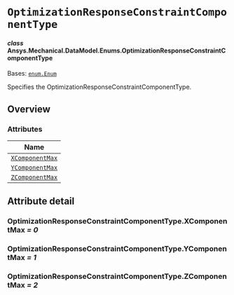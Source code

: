 # `OptimizationResponseConstraintComponentType`

<a id="ansys.mechanical.stubs.v242.Ansys.Mechanical.DataModel.Enums.OptimizationResponseConstraintComponentType"></a>

#### *class* Ansys.Mechanical.DataModel.Enums.OptimizationResponseConstraintComponentType

Bases: [`enum.Enum`](https://docs.python.org/3/library/enum.html#enum.Enum)

Specifies the OptimizationResponseConstraintComponentType.

<!-- !! processed by numpydoc !! -->

<a id="overview"></a>

## Overview

### Attributes

| Name |
| --------------------------------------------------------------------------------- |
| [`XComponentMax`](#OptimizationResponseConstraintComponentType.XComponentMax) |
| [`YComponentMax`](#OptimizationResponseConstraintComponentType.YComponentMax) |
| [`ZComponentMax`](#OptimizationResponseConstraintComponentType.ZComponentMax) |

<a id="attribute-detail"></a>

## Attribute detail

<a id="OptimizationResponseConstraintComponentType.XComponentMax"></a>

### OptimizationResponseConstraintComponentType.XComponentMax *= 0*

<a id="OptimizationResponseConstraintComponentType.YComponentMax"></a>

### OptimizationResponseConstraintComponentType.YComponentMax *= 1*

<a id="OptimizationResponseConstraintComponentType.ZComponentMax"></a>

### OptimizationResponseConstraintComponentType.ZComponentMax *= 2*


